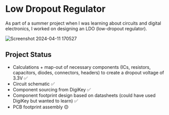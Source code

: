 # Low Dropout Regulator

As part of a summer project when I was learning about circuits and digital electronics, I worked on designing an LDO (low-dropout regulator).

![Screenshot 2024-04-11 170527](https://github.com/abhayratti/low-dropout-regulator/assets/92469179/995ca3cd-b05a-419b-ac05-1011dcb4c2f2)

## Project Status
- Calculations + map-out of necessary components (ICs, resistors, capacitors, diodes, connectors, headers) to create a dropout voltage of 3.3V ✅ 
- Circuit schematic ✅
- Component sourcing from DigiKey ✅
- Component footprint design based on datasheets (could have used DigiKey but wanted to learn) ✅
- PCB footprint assembly 🟡
